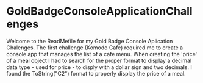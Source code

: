# GoldBadgeConsoleApplicationChallenges
Welcome to the ReadMefile for my Gold Badge Console Aplication Chalenges.
The first challenge (Komodo Cafe) required me to create a console app that manages the list of a cafe menu.
When creating the 'price' of a meal object I had to search for the proper format to display a decimal data type - used for price - 
to disply with a dollar sign and two decimals.  I found the ToString("C2") format to properly display the price of a meal.
